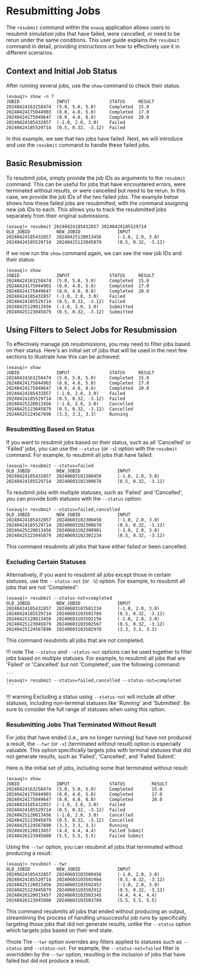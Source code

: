 # Resubmitting Jobs

The `resubmit` command within the `exauq` application allows users to resubmit simulation 
jobs that have failed, were cancelled, or need to be rerun under the same conditions. 
This user guide explains the `resubmit` command in detail, providing instructions on how 
to effectively use it in different scenarios.

## Context and Initial Job Status

After running several jobs, use the `show` command to check their status.

```
(exauq)> show -n 7
JOBID              INPUT               STATUS     RESULT 
20240424163258474  (5.0, 5.0, 5.0)     Completed  15.0  
20240424175044903  (8.0, 4.0, 5.0)     Completed  17.0          
20240424175049647  (8.0, 4.0, 8.0)     Completed  20.0
20240424185432857  (-1.0, 2.0, 3.0)    Failed
20240424185529714  (0.5, 0.32, -3.12)  Failed
```

In this example, we see that two jobs have failed. Next, we will introduce and use the `resubmit` command to handle these failed jobs.

## Basic Resubmission

To resubmit jobs, simply provide the job IDs as arguments to the `resubmit` command. 
This can be useful for jobs that have encountered errors, were terminated without 
results, or were cancelled but need to be rerun. In this case, we provide the job IDs 
of the two failed jobs. The example below shows how these failed jobs are resubmitted, 
with the command assigning new job IDs to each. This allows you to track the resubmitted 
jobs separately from their original submissions.

```
(exauq)> resubmit 20240424185432857 20240424185529714
OLD_JOBID          NEW_JOBID              INPUT               
20240424185432857  20240425120013456      (-1.0, 2.0, 3.0)
20240424185529714  20240425123045879      (0.5, 0.32, -3.12)
```

If we now run the `show` command again, we can see the new job IDs and their status:

``` 
(exauq)> show
JOBID              INPUT               STATUS     RESULT
20240424163258474  (5.0, 5.0, 5.0)     Completed  15.0
20240424175044903  (8.0, 4.0, 5.0)     Completed  17.0
20240424175049647  (8.0, 4.0, 8.0)     Completed  20.0
20240424185432857  (-1.0, 2.0, 3.0)    Failed
20240424185529714  (0.5, 0.32, -3.12)  Failed
20240425120013456  (-1.0, 2.0, 3.0)    Submitted
20240425123045879  (0.5, 0.32, -3.12)  Submitted
```

## Using Filters to Select Jobs for Resubmission

To effectively manage job resubmissions, you may need to filter jobs based on their status. 
Here's an initial set of jobs that will be used in the next few sections to illustrate how this can be achieved:

```
(exauq)> show
JOBID              INPUT               STATUS     RESULT
20240424163258474  (5.0, 5.0, 5.0)     Completed  15.0  
20240424175044903  (8.0, 4.0, 5.0)     Completed  17.0          
20240424175049647  (8.0, 4.0, 8.0)     Completed  20.0
20240424185432857  (-1.0, 2.0, 3.0)    Failed
20240424185529714  (0.5, 0.32, -3.12)  Failed
20240425120013456  (-1.0, 2.0, 3.0)    Cancelled
20240425123045879  (0.5, 0.32, -3.12)  Cancelled
20240425124567890  (3.3, 3.3, 3.3)     Running
```

### Resubmitting Based on Status

If you want to resubmit jobs based on their status, such as all 'Cancelled' or 
'Failed' jobs, you can use the `--status` (or `-s`) option with the `resubmit` command. 
For example, to resubmit all jobs that have failed:

```
(exauq)> resubmit --status=failed
OLD_JOBID          NEW_JOBID              INPUT               
20240424185432857  20240603102300450      (-1.0, 2.0, 3.0)
20240424185529714  20240603102300678      (0.5, 0.32, -3.12)
```

To resubmit jobs with multiple statuses, such as 'Failed' and 'Cancelled', you 
can provide both statuses with the `--status` option:

```
(exauq)> resubmit --status=failed,cancelled
OLD_JOBID          NEW_JOBID              INPUT               
20240424185432857  20240603102300450      (-1.0, 2.0, 3.0)
20240424185529714  20240603102300678      (0.5, 0.32, -3.12)
20240425120013456  20240603102300901      (-1.0, 2.0, 3.0)
20240425123045879  20240603102301234      (0.5, 0.32, -3.12)
```

This command resubmits all jobs that have either failed or been cancelled.

### Excluding Certain Statuses

Alternatively, if you want to resubmit all jobs except those in certain statuses, use 
the `--status-not` (or `-S`) option. For example, to resubmit all jobs that are not 'Completed':

```
(exauq)> resubmit --status-not=completed
OLD_JOBID          NEW_JOBID              INPUT               
20240424185432857  20240603103501234      (-1.0, 2.0, 3.0)
20240424185529714  20240603103501789      (0.5, 0.32, -3.12)
20240425120013456  20240603103502156      (-1.0, 2.0, 3.0)
20240425123045879  20240603103502567      (0.5, 0.32, -3.12)
20240425124567890  20240603103502978      (3.3, 3.3, 3.3)
```

This command resubmits all jobs that are not completed.

!!! note
    The `--status` and `--status-not` options can be used together to filter jobs based on 
    multiple statuses. For example, to resubmit all jobs that are 'Failed' or 'Cancelled' 
    but not 'Completed', use the following command:

    ```
    (exauq)> resubmit --status=failed,cancelled --status-not=completed
    ```
!!! warning
    Excluding a status using `--status-not` will include all other statuses, including
    non-terminal statuses like 'Running' and 'Submitted'. Be sure to consider the full
    range of statuses when using this option.

### Resubmitting Jobs That Terminated Without Result

For jobs that have ended (i.e., are no longer running) but have not produced a result, 
the `--twr` (or `-x`) (terminated without result) option is especially valuable. This option 
specifically targets jobs with terminal statuses that did not generate results, such 
as 'Failed', 'Cancelled', and 'Failed Submit'.

Here is the initial set of jobs, including some that terminated without result:

```
(exauq)> show
JOBID              INPUT               STATUS          RESULT
20240424163258474  (5.0, 5.0, 5.0)     Completed       15.0  
20240424175044903  (8.0, 4.0, 5.0)     Completed       17.0          
20240424175049647  (8.0, 4.0, 8.0)     Completed       20.0
20240424185432857  (-1.0, 2.0, 3.0)    Failed
20240424185529714  (0.5, 0.32, -3.12)  Failed
20240425120013456  (-1.0, 2.0, 3.0)    Cancelled
20240425123045879  (0.5, 0.32, -3.12)  Cancelled
20240425124567890  (3.3, 3.3, 3.3)     Running
20240426120013457  (4.4, 4.4, 4.4)     Failed Submit
20240426123045880  (5.5, 5.5, 5.5)     Failed Submit
```

Using the `--twr` option, you can resubmit all jobs that terminated without producing 
a result:

```
(exauq)> resubmit --twr
OLD_JOBID          NEW_JOBID              INPUT               
20240424185432857  20240603103500456      (-1.0, 2.0, 3.0)
20240424185529714  20240603103501984      (0.5, 0.32, -3.12)
20240425120013456  20240603103502457      (-1.0, 2.0, 3.0)
20240425123045879  20240603103502912      (0.5, 0.32, -3.12)
20240426120013457  20240603103503345      (4.4, 4.4, 4.4)
20240426123045880  20240603103503789      (5.5, 5.5, 5.5)
```

This command resubmits all jobs that ended without producing an output, streamlining 
the process of handling unsuccessful job runs by specifically targeting those jobs that 
did not generate results, unlike the `--status` option which targets jobs based on 
their end state.

!!!note
    The `--twr` option overrides any filters applied to statuses such as `--status` and 
    `--status-not`. For example, the `--status-not=failed` filter is overridden by the 
    `--twr` option, resulting in the inclusion of jobs that have failed but did not produce
    a result.
